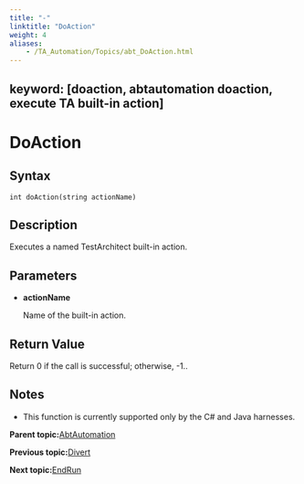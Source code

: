 ```yaml
--- 
title: "-"
linktitle: "DoAction"
weight: 4
aliases: 
    - /TA_Automation/Topics/abt_DoAction.html
---
```

keyword: [doaction, abtautomation doaction, execute TA built-in action]
---

# DoAction

## Syntax

`int doAction(string actionName)`

## Description

Executes a named TestArchitect built-in action.

## Parameters

-   **actionName**

    Name of the built-in action.


## Return Value

Return 0 if the call is successful; otherwise, -1..

## Notes

-   This function is currently supported only by the C\# and Java harnesses.

**Parent topic:**[AbtAutomation](/TA_Automation/Topics/abt_AbtAutomation.html)

**Previous topic:**[Divert](/TA_Automation/Topics/abt_Divert.html)

**Next topic:**[EndRun](/TA_Automation/Topics/abt_EndRun.html)

